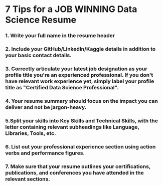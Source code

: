 # 7 Tips for a JOB WINNING Data Science Resume

### 1. Write your full name in the resume header

### 2. Include your GitHub/LinkedIn/Kaggle details in addition to your basic contact details.

### 3. Correctly articulate your latest job designation as your profile title you're an experienced professional. If you don't have relevant work experience yet, simply label your profile title as "Certified Data Science Professional".

### 4. Your resume summary should focus on the impact you can deliver and not be jargon-heavy.

### 5.Split your skills into Key Skills and Technical Skills, with the letter containing relevant subheadings like Language, Libraries, Tools, etc.

### 6. List out your professional experience section using action verbs and performance figures.

### 7. Make sure that your resume outlines your certifications, publications, and conferences you have attended in the relevant sections.